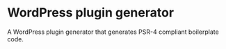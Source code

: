 # WordPress plugin generator

A WordPress plugin generator that generates PSR-4 compliant boilerplate code.

